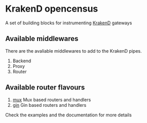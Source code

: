 KrakenD opencensus
====

A set of building blocks for instrumenting [KrakenD](http://www.krakend.io) gateways

## Available middlewares

There are the avaliable middlewares to add to the KrakenD pipes.

1. Backend
2. Proxy
3. Router

## Available router flavours

1. [mux](github.com/scriptdash/krakend-opencensus/blob/master/router/mux) Mux based routers and handlers
2. [gin](github.com/scriptdash/krakend-opencensus/blob/master/router/gin) Gin based routers and handlers

Check the examples and the documentation for more details
